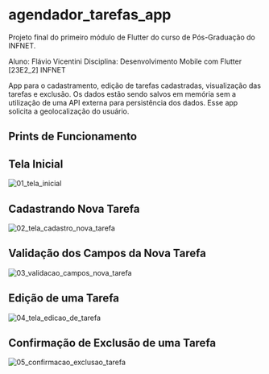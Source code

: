 # agendador_tarefas_app

Projeto final do primeiro módulo de Flutter do curso de Pós-Graduação do INFNET.

Aluno: Flávio Vicentini
Disciplina: Desenvolvimento Mobile com Flutter [23E2_2]
INFNET

App para o cadastramento, edição de tarefas cadastradas, visualização das tarefas e exclusão.
Os dados estão sendo salvos em memória sem a utilização de uma API externa para persistência dos dados.
Esse app solicita a geolocalização do usuário. 

## Prints de Funcionamento

## Tela Inicial

![01_tela_inicial](https://github.com/flavio-vicentini-infnet/flutter_modulo_01/assets/134882050/39db8113-e26c-4fe5-bb01-697e79b7477b)

## Cadastrando Nova Tarefa

![02_tela_cadastro_nova_tarefa](https://github.com/flavio-vicentini-infnet/flutter_modulo_01/assets/134882050/db6b136c-f5b4-4025-85d5-6709a18f409c)

## Validação dos Campos da Nova Tarefa

![03_validacao_campos_nova_tarefa](https://github.com/flavio-vicentini-infnet/flutter_modulo_01/assets/134882050/d13eb394-23d0-4d7b-b377-2610c120c253)

## Edição de uma Tarefa

![04_tela_edicao_de_tarefa](https://github.com/flavio-vicentini-infnet/flutter_modulo_01/assets/134882050/7aa79f1e-ecec-45ab-b5db-fb218bea9432)

## Confirmação de Exclusão de uma Tarefa

![05_confirmacao_exclusao_tarefa](https://github.com/flavio-vicentini-infnet/flutter_modulo_01/assets/134882050/593e7b50-dfe1-408d-9108-6913f2fcc393)
